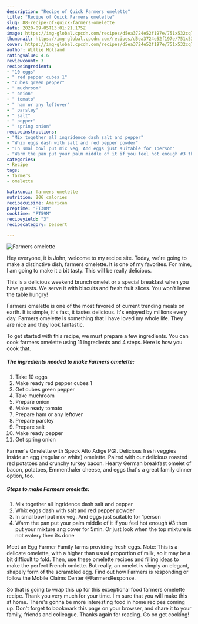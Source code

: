 ```yaml
---
description: "Recipe of Quick Farmers omelette"
title: "Recipe of Quick Farmers omelette"
slug: 88-recipe-of-quick-farmers-omelette
date: 2020-09-05T13:01:21.175Z
image: https://img-global.cpcdn.com/recipes/d5ea3724e52f197e/751x532cq70/farmers-omelette-recipe-main-photo.jpg
thumbnail: https://img-global.cpcdn.com/recipes/d5ea3724e52f197e/751x532cq70/farmers-omelette-recipe-main-photo.jpg
cover: https://img-global.cpcdn.com/recipes/d5ea3724e52f197e/751x532cq70/farmers-omelette-recipe-main-photo.jpg
author: Willie Holland
ratingvalue: 4.6
reviewcount: 3
recipeingredient:
- "10 eggs"
- " red pepper cubes 1"
- "cubes green pepper"
- " muchroom"
- " onion"
- " tomato"
- " ham or any leftover"
- " parsley"
- " salt"
- " pepper"
- " spring onion"
recipeinstructions:
- "Mix together all ingridence dash salt and pepper"
- "Whix eggs dash with salt and red pepper powder"
- "In smal bowl put mix veg. And eggs just suitable for 1person"
- "Warm the pan put your palm middle of it if you feel hot enough #3 then put your mixture ang cover for 5min. Or just look when the top mixture is not watery then its done"
categories:
- Recipe
tags:
- farmers
- omelette

katakunci: farmers omelette 
nutrition: 206 calories
recipecuisine: American
preptime: "PT30M"
cooktime: "PT59M"
recipeyield: "3"
recipecategory: Dessert

---
```



![Farmers omelette](https://img-global.cpcdn.com/recipes/d5ea3724e52f197e/751x532cq70/farmers-omelette-recipe-main-photo.jpg)

Hey everyone, it is John, welcome to my recipe site. Today, we're going to make a distinctive dish, farmers omelette. It is one of my favorites. For mine, I am going to make it a bit tasty. This will be really delicious.

This is a delicious weekend brunch omelet or a special breakfast when you have guests. We serve it with biscuits and fresh fruit slices. You won&#39;t leave the table hungry!

Farmers omelette is one of the most favored of current trending meals on earth. It is simple, it's fast, it tastes delicious. It's enjoyed by millions every day. Farmers omelette is something that I have loved my whole life. They are nice and they look fantastic.


To get started with this recipe, we must prepare a few ingredients. You can cook farmers omelette using 11 ingredients and 4 steps. Here is how you cook that.

<!--inarticleads1-->

##### The ingredients needed to make Farmers omelette:

1. Take 10 eggs
1. Make ready  red pepper cubes 1
1. Get cubes green pepper
1. Take  muchroom
1. Prepare  onion
1. Make ready  tomato
1. Prepare  ham or any leftover
1. Prepare  parsley
1. Prepare  salt
1. Make ready  pepper
1. Get  spring onion


Farmer&#39;s Omelette with Speck Alto Adige PGI. Delicious fresh veggies inside an egg (regular or white) omelette. Paired with our delicious roasted red potatoes and crunchy turkey bacon. Hearty German breakfast omelet of bacon, potatoes, Emmenthaler cheese, and eggs that&#39;s a great family dinner option, too. 

<!--inarticleads2-->

##### Steps to make Farmers omelette:

1. Mix together all ingridence dash salt and pepper
1. Whix eggs dash with salt and red pepper powder
1. In smal bowl put mix veg. And eggs just suitable for 1person
1. Warm the pan put your palm middle of it if you feel hot enough #3 then put your mixture ang cover for 5min. Or just look when the top mixture is not watery then its done


Meet an Egg Farmer Family farms providing fresh eggs. Note: This is a delicate omelette, with a higher than usual proportion of milk, so it may be a bit difficult to fold. Then, use these omelette recipes and filling ideas to make the perfect French omlette. But really, an omelet is simply an elegant, shapely form of the scrambled egg. Find out how Farmers is responding or follow the Mobile Claims Center @FarmersResponse. 

So that is going to wrap this up for this exceptional food farmers omelette recipe. Thank you very much for your time. I'm sure that you will make this at home. There's gonna be more interesting food in home recipes coming up. Don't forget to bookmark this page on your browser, and share it to your family, friends and colleague. Thanks again for reading. Go on get cooking!
